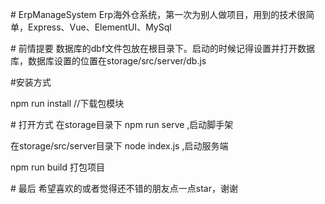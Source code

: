 \# ErpManageSystem
Erp海外仓系统，第一次为别人做项目，用到的技术很简单，Express、Vue、ElementUI、MySql

\# 前情提要 
数据库的dbf文件包放在根目录下。启动的时候记得设置并打开数据库，数据库设置的位置在storage/src/server/db.js

#安装方式

npm run install //下载包模块

\# 打开方式
在storage目录下 npm run serve ,启动脚手架

在storage/src/server目录下 node index.js ,启动服务端

npm run build 打包项目

\# 最后
希望喜欢的或者觉得还不错的朋友点一点star，谢谢